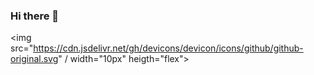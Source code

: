### Hi there 👋

<img src="https://cdn.jsdelivr.net/gh/devicons/devicon/icons/github/github-original.svg" / width="10px" heigth="flex">

<!--
**luccgatto/luccgatto** is a ✨ _special_ ✨ repository because its `README.md` (this file) appears on your GitHub profile.

Here are some ideas to get you started:
<img src="https://cdn.jsdelivr.net/gh/devicons/devicon/icons/github/github-original.svg" />

## Seja bem vindo ao meu perfil do GitHub.
## 𝘔𝘦𝘶 𝘯𝘰𝘮𝘦 𝘦́ 𝘓𝘶𝘤𝘤𝘢 𝘔𝘰𝘯𝘵𝘦𝘪𝘳𝘰,


- 🔭 I’m currently working on ...
- 🌱 I’m currently learning ...
- 👯 I’m looking to collaborate on ...
- 🤔 I’m looking for help with ...
- 💬 Ask me about ...
- 📫 How to reach me: ...
- 😄 Pronouns: ...
- ⚡ Fun fact: ...
-->
